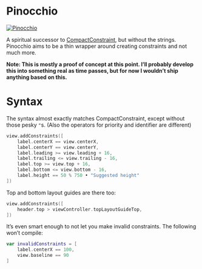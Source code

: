 Pinocchio
=========

[![Pinocchio](http://bencochran.com/picdrop/PinocchioDancing.gif)](https://www.youtube.com/watch?v=iAykOz1gWi4)

A spiritual successor to [CompactConstraint](http://github.com/marcoarment/CompactConstraint), but without the strings. Pinocchio aims to be a thin wrapper around creating constraints and not much more.

**Note: This is mostly a proof of concept at this point. I’ll probably develop this into something real as time passes, but for now I wouldn’t ship anything based on this.**

# Syntax

The syntax almost exactly matches CompactConstraint, except without those pesky `"`s. (Also the operators for priority and identifier are different)

```swift
view.addConstraints([
    label.centerX == view.centerX,
    label.centerY == view.centerY,
    label.leading >= view.leading + 16,
    label.trailing <= view.trailing - 16,
    label.top >= view.top + 16,
    label.bottom <= view.bottom - 16,
    label.height == 50 % 750 • "Suggested height"
])
```

Top and bottom layout guides are there too:

```swift
view.addConstraints([
    header.top > viewController.topLayoutGuideTop,
])
```

It’s even smart enough to not let you make invalid constraints. The following won’t compile:

```swift
var invalidConstraints = [
    label.centerX == 100,
    view.baseline == 90
]
```
